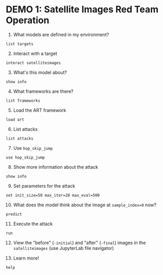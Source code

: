 # DEMO 1: Satellite Images Red Team Operation
1. What models are defined in my environment?
  ```
  list targets
  ```


2. Interact with a target
  ```
  interact satelliteimages
  ```


3. What's this model about?
  ```
  show info
  ```


4. What frameworks are there?
  ```
  list frameworks
  ```


5. Load the ART framework
  ```
  load art
  ```


6. List attacks
  ```
  list attacks
  ```


7. Use `hop_skip_jump`
  ```
  use hop_skip_jump
  ```


8. Show more information about the attack
  ```
  show info
  ```


9. Set parameters for the attack
  ```
  set init_size=50 max_iter=20 max_eval=500
  ```


10. What does the model think about the image at `sample_index=0` now?
  ```
  predict
  ```


11. Execute the attack
  ```
  run
  ```


12. View the  "before" (`-initial`) and "after" (`-final`) images in the `satelliteimages` (use JupyterLab file navigator)


13. Learn more!
  ```
  help
  ```
